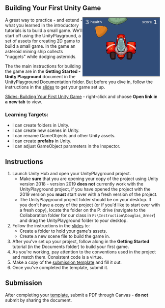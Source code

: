 ---
---

[//]: # ( <p><iframe src="https://douglasurner.github.io/COURSE_SHORT_NAME/units/UNIT_#/assignments/#-ASSIGNMENT_SHORT_NAME/" width="100%" height="666px"></iframe></p> )

## Building Your First Unity Game

[slides]: <https://gitpitch.com/DouglasUrner/GDP1?p=units/4/assignments/2-first-unity-game>
[template]: <https://docs.google.com/document/d/1Xoz-bjT4HfPt41hUefazcZuPo5vb6eDJupQLSq4mAP8/edit?usp=sharing>

<img src="assets/game-in-play.png" width="50%" align="right">

A great way to practice - and extend - what you learned in the introductory tutorials is to build a small game. 
We'll start off using the UnityPlayground, a set of assets for creating 2D gams to build a small game. In the game an asteroid mining ship collects "nuggets" while dodging asteroids.

The the main instructions for building the game are in the **Getting Started - Unity Playground** document in the UnityPlayground Documentation folder. But before you dive in, follow the instructions in the [slides][] to get your game set up.

[Slides: Building Your First Unity Game][slides] - right-click and choose **Open link in a new tab** to view.

### Learning Targets:

* I can create folders in Unity.
* I can create new scenes in Unity.
* I can rename GameObjects and other Unity assets.
* I can create **prefabs** in Unity.
* I can adjust GameObject parameters in the Inspector.

## Instructions

1. Launch Unity Hub and open your UnityPlayground project.
   - Make **sure** that you are opening your copy of the project using Unity version 2018 - version 2019 **does not** currently work with the UnityPlayground project, if you have opened the project with the 2019 version you **must** start over with a fresh version of the project.
   - The UnityPlayground project folder should be on your desktop. If you don't have a copy of the project (or if you'd like to start over with a fresh copy), locate the folder on the P: drive (navigate to the Collaboration folder for our class in ```P:\Instruction\Douglas_Urner```) and drag the UnityPlayground folder to your desktop.
1. Follow the instructions in the [slides][] to:
   - Create a folder to hold your game's assets.
   - Create a new scene file to build the game in.
1. After you've set up your project, follow along in the **Getting Started** tutorial (in the Documents folder) to build your first game.
1. As you're working, pay attention to the conventions used in the project and match them. Consistent code is a virtue.
1. Make a copy of the [submission template][template] and fill it out.
1. Once you've completed the template, submit it.

## Submission

After completing your [template][], submit a PDF through Canvas - **do not** submit by sharing the document.
